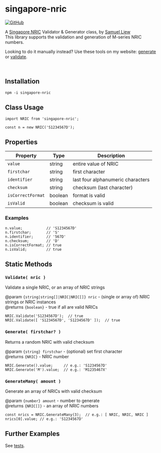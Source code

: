 # singapore-nric

[![GitHub](https://img.shields.io/github/license/samliew/singapore-nric?color=blue)](https://github.com/samliew/singapore-nric/blob/master/LICENCE)

A [Singapore NRIC](https://en.wikipedia.org/wiki/National_Registration_Identity_Card) Validator & Generator class, by [Samuel Liew](https://github.com/samliew)<br>
This library supports the validation and generation of M-series NRIC numbers.

Looking to do it manually instead? Use these tools on my website: [generate](https://samliew.com/nric-generator) or [validate](https://samliew.com/singapore-nric-validator).

<br>

## Installation

```
npm -i singapore-nric
```

## Class Usage

```
import NRIC from 'singapore-nric';

const n = new NRIC('S1234567D');
```

## Properties

| Property          | Type      | Description                       |
| ----------------- | --------- | --------------------------------- |
| `value`           | string    | entire value of NRIC              |
| `firstchar`       | string    | first character                   |
| `identifier`      | string    | last four alphanumeric characters |
| `checksum`        | string    | checksum (last character)         |
| `isCorrectFormat` | boolean   | format is valid                   |
| `isValid`         | boolean   | checksum is valid                 |

### Examples

```
n.value;           // 'S1234567D'
n.firstchar;       // 'S'
n.identifier;      // '567D'
n.checksum;        // 'D'
n.isCorrectFormat; // true
n.isValid;         // true
```

## Static Methods

### `Validate( nric )`
Validate a single NRIC, or an array of NRIC strings

@param `{string|string[]|NRIC|NRIC[]} nric` - (single or array of) NRIC strings or NRIC instances<br>
@returns `{boolean}` - true if all are valid NRICs

```
NRIC.Validate('S1234567D');  // true
NRIC.Validate([ 'S1234567D', 'S1234567D' ]);  // true
```

### `Generate( firstchar? )`
Returns a random NRIC with valid checksum

@param `{string} firstchar` - (optional) set first character<br>
@returns `{NRIC}` - NRIC number

```
NRIC.Generate().value;     // e.g.: 'S1234567D'
NRIC.Generate('M').value;  // e.g.: 'M1235467X'
```


### `GenerateMany( amount )`
Generate an array of NRICs with valid checksum

@param `{number} amount` - number to generate<br>
@returns `{NRIC[]}` - an array of NRIC numbers

```
const nrics = NRIC.GenerateMany(3);  // e.g.: [ NRIC, NRIC, NRIC ]
nrics[0].value; // e.g.: 'S1234567D'
```

## Further Examples

See [tests](https://github.com/samliew/singapore-nric/tree/master/tests).
